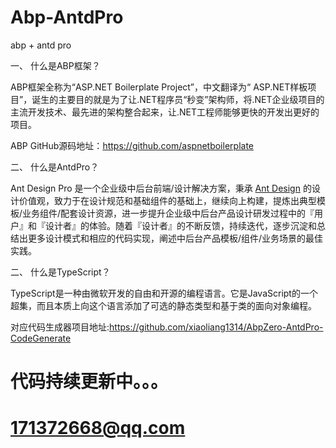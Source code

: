 # Abp-AntdPro
abp + antd pro
<p><span class="bjh-p"><span class="bjh-strong">一、           </span><span class="bjh-strong">什么是</span><span class="bjh-strong">ABP</span><span class="bjh-strong">框架？</span></span></p>
<p><span class="bjh-p">ABP框架全称为“ASP.NET Boilerplate Project”，中文翻译为“ ASP.NET样板项目”，诞生的主要目的就是为了让.NET程序员“秒变”架构师，将.NET企业级项目的主流开发技术、最先进的架构整合起来，让.NET工程师能够更快的开发出更好的项目。</span></p>
<p><span class="bjh-p">ABP GitHub源码地址：<a href="https://github.com/aspnetboilerplate">https://github.com/aspnetboilerplate</a></span></p>
<p><span class="bjh-p"><span class="bjh-strong">二、           </span><span class="bjh-strong">什么是</span><span class="bjh-strong">Antd</span><span class="bjh-strong">Pro？</span></span></p>
<p>Ant Design Pro 是一个企业级中后台前端/设计解决方案，秉承 <a href="http://ant.design/">Ant Design</a> 的设计价值观，致力于在设计规范和基础组件的基础上，继续向上构建，提炼出典型模板/业务组件/配套设计资源，进一步提升企业级中后台产品设计研发过程中的『用户』和『设计者』的体验。随着『设计者』的不断反馈，持续迭代，逐步沉淀和总结出更多设计模式和相应的代码实现，阐述中后台产品模板/组件/业务场景的最佳实践。</p>
<p><span class="bjh-p"><span class="bjh-strong">二、           </span><span class="bjh-strong">什么是</span><span class="bjh-strong">Type</span><span class="bjh-strong">Script？</span></span></p>
<p>TypeScript是一种由微软开发的自由和开源的编程语言。它是JavaScript的一个超集，而且本质上向这个语言添加了可选的静态类型和基于类的面向对象编程。</p>
<p>
    对应代码生成器项目地址:<a href="#">https://github.com/xiaoliang1314/AbpZero-AntdPro-CodeGenerate</a>
</p>
<h1>代码持续更新中。。。</h1>
<h3></h3>	
<h1><a href="#">171372668@qq.com</a></h1>